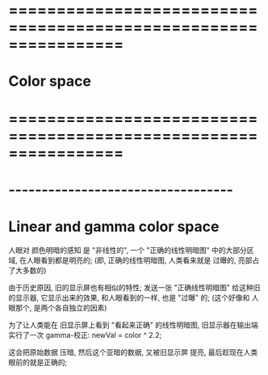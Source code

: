 # ================================================================ #
#                   Color space
# ================================================================ #








# ---------------------------------- #
# Linear and gamma color space

人眼对 颜色明暗的感知 是 "非线性的", 一个 "正确的线性明暗图" 中的大部分区域, 在人眼看到都是明亮的;
(即, 正确的线性明暗图, 人类看来就是 过曝的, 亮部占了大多数的)


由于历史原因, 旧的显示屏也有相似的特性; 发送一张 "正确线性明暗图" 给这种旧的显示器, 它显示出来的效果,
和人眼看到的一样, 也是 "过曝" 的;
(这个好像和 人眼那个, 是两个各自独立的因素)

为了让人类能在 旧显示屏上看到 "看起来正确" 的线性明暗图, 旧显示器在输出端实行了一次 gamma-校正:
    newVal = color ^ 2.2;

这会把原始数据 压暗, 然后这个亚暗的数据, 又被旧显示屏 提亮, 最后趁现在人类眼前的就是正确的;









